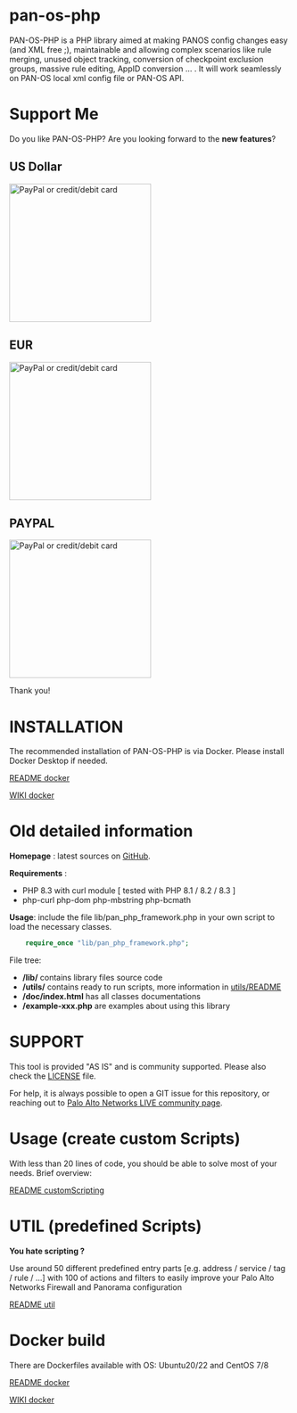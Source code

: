 pan-os-php
================


PAN-OS-PHP is a PHP library aimed at making PANOS config changes easy (and XML free ;), 
maintainable and allowing complex scenarios like rule merging, unused object tracking,
conversion of checkpoint exclusion groups, massive rule editing, AppID conversion … . 
It will work seamlessly on PAN-OS local xml config file or PAN-OS API.

Support Me
============

Do you like PAN-OS-PHP? Are you looking forward to the **new features**?

US Dollar
----------
<a href="https://buymeacoffee.com/panosphp" target="_blank">
<img src="https://github.com/swaschkut/pan-os-php/blob/develop_2-1-X/qrcode_bmc_qr-2.png" alt="PayPal or credit/debit card" width="254" height="248">
</a>

EUR
----------
<a href="https://pan-os-php.sumupstore.com/products" target="_blank">
<img src="https://github.com/swaschkut/pan-os-php/blob/develop_2-1-X/qrcode_sumup.jpeg" alt="PayPal or credit/debit card" width="254" height="248">
</a>

PAYPAL
----------
<img src="https://github.com/swaschkut/pan-os-php/blob/develop_2-1-X/qrcode_paypal.png" alt="PayPal or credit/debit card" width="254" height="248">


Thank you!

INSTALLATION
============

The recommended installation of PAN-OS-PHP is via Docker.
Please install Docker Desktop if needed.

[README docker](https://github.com/swaschkut/pan-os-php/blob/main/READMEdocker.md)

[WIKI docker](https://github.com/swaschkut/pan-os-php/wiki/docker)


Old detailed information
============
**Homepage** : latest sources on [GitHub](https://github.com/swaschkut/pan-os-php).

**Requirements** :
 - PHP 8.3 with curl module [ tested with PHP 8.1 / 8.2 / 8.3 ]
 - php-curl php-dom php-mbstring php-bcmath

**Usage**: include the file lib/pan_php_framework.php in your own script to load the necessary classes.
```php
    require_once "lib/pan_php_framework.php";
```

File tree:
* **/lib/** contains library files source code
* **/utils/** contains ready to run scripts, more information in [utils/README](https://github.com/swaschkut/pan-os-php/blob/main/utils/README.md)
* **/doc/index.html**  has all classes documentations
* **/example-xxx.php** are examples about using this library

SUPPORT
============
This tool is provided "AS IS" and is community supported.
Please also check the [LICENSE](https://github.com/swaschkut/pan-os-php/blob/main/LICENSE) file.

For help, it is always possible to open a GIT issue for this repository, or reaching out to [Palo Alto Networks LIVE community page](https://live.paloaltonetworks.com/t5/api-articles/pan-os-php-scripting-library-and-utilities/ta-p/404396).

Usage (create custom Scripts)
============

With less than 20 lines of code, you should be able to solve most of your needs. Brief overview:

[README customScripting](https://github.com/swaschkut/pan-os-php/blob/main/READMEcustomScripting.md)


UTIL (predefined Scripts)
============

**You hate scripting ?**

Use around 50 different predefined entry parts [e.g. address / service / tag / rule / ...] with 100 of actions and filters to easily improve your Palo Alto Networks Firewall and Panorama configuration

[README util](https://github.com/swaschkut/pan-os-php/blob/main/READMEutil.md)
 


Docker build
============

There are Dockerfiles available with OS: Ubuntu20/22 and CentOS 7/8

[README docker](https://github.com/swaschkut/pan-os-php/blob/main/READMEdocker.md)

[WIKI docker](https://github.com/swaschkut/pan-os-php/wiki/docker)
